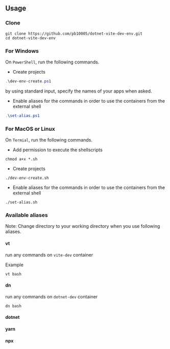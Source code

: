 ## Usage
### Clone
```
git clone https://github.com/pb10005/dotnet-vite-dev-env.git
cd dotnet-vite-dev-env
```

### For Windows
On `PowerShell`, run the following commands.
- Create projects
```powershell
.\dev-env-create.ps1
```
by using standard input, specify the names of your apps when asked.

- Enable aliases for the commands in order to use the containers from the external shell
```powershell
.\set-alias.ps1
```

### For MacOS or Linux
On `Termial`, run the following commands.
- Add permission to execute the shellscripts
```shell
chmod a+x *.sh
```

- Create projects
```shell
./dev-env-create.sh
```

- Enable aliases for the commands in order to use the containers from the external shell
```shell
./set-alias.sh
```

### Available aliases
Note: Change directory to your working directory when you use following aliases.

#### vt
run any commands on `vite-dev` container

Example
```shell
vt bash
```

#### dn
run any commands on `dotnet-dev` container
```shell
dn bash
```

#### dotnet
#### yarn
#### npx